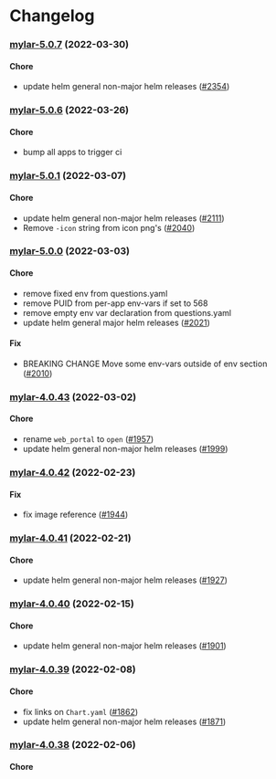 # Changelog<br>


<a name="mylar-5.0.7"></a>
### [mylar-5.0.7](https://github.com/truecharts/apps/compare/mylar-5.0.6...mylar-5.0.7) (2022-03-30)

#### Chore

* update helm general non-major helm releases ([#2354](https://github.com/truecharts/apps/issues/2354))



<a name="mylar-5.0.6"></a>
### [mylar-5.0.6](https://github.com/truecharts/apps/compare/mylar-5.0.5...mylar-5.0.6) (2022-03-26)

#### Chore

* bump all apps to trigger ci



<a name="mylar-5.0.1"></a>
### [mylar-5.0.1](https://github.com/truecharts/apps/compare/mylar-5.0.0...mylar-5.0.1) (2022-03-07)

#### Chore

* update helm general non-major helm releases ([#2111](https://github.com/truecharts/apps/issues/2111))
* Remove `-icon` string from icon png's ([#2040](https://github.com/truecharts/apps/issues/2040))



<a name="mylar-5.0.0"></a>
### [mylar-5.0.0](https://github.com/truecharts/apps/compare/mylar-4.0.43...mylar-5.0.0) (2022-03-03)

#### Chore

* remove fixed env from questions.yaml
* remove PUID from per-app env-vars if set to 568
* remove empty env var declaration from questions.yaml
* update helm general major helm releases ([#2021](https://github.com/truecharts/apps/issues/2021))

#### Fix

* BREAKING CHANGE Move some env-vars outside of env section ([#2010](https://github.com/truecharts/apps/issues/2010))



<a name="mylar-4.0.43"></a>
### [mylar-4.0.43](https://github.com/truecharts/apps/compare/mylar-4.0.42...mylar-4.0.43) (2022-03-02)

#### Chore

* rename `web_portal` to `open` ([#1957](https://github.com/truecharts/apps/issues/1957))
* update helm general non-major helm releases ([#1999](https://github.com/truecharts/apps/issues/1999))



<a name="mylar-4.0.42"></a>
### [mylar-4.0.42](https://github.com/truecharts/apps/compare/mylar-4.0.41...mylar-4.0.42) (2022-02-23)

#### Fix

* fix image reference ([#1944](https://github.com/truecharts/apps/issues/1944))



<a name="mylar-4.0.41"></a>
### [mylar-4.0.41](https://github.com/truecharts/apps/compare/mylar-4.0.40...mylar-4.0.41) (2022-02-21)

#### Chore

* update helm general non-major helm releases ([#1927](https://github.com/truecharts/apps/issues/1927))



<a name="mylar-4.0.40"></a>
### [mylar-4.0.40](https://github.com/truecharts/apps/compare/mylar-4.0.39...mylar-4.0.40) (2022-02-15)

#### Chore

* update helm general non-major helm releases ([#1901](https://github.com/truecharts/apps/issues/1901))



<a name="mylar-4.0.39"></a>
### [mylar-4.0.39](https://github.com/truecharts/apps/compare/mylar-4.0.38...mylar-4.0.39) (2022-02-08)

#### Chore

* fix links on `Chart.yaml` ([#1862](https://github.com/truecharts/apps/issues/1862))
* update helm general non-major helm releases ([#1871](https://github.com/truecharts/apps/issues/1871))



<a name="mylar-4.0.38"></a>
### [mylar-4.0.38](https://github.com/truecharts/apps/compare/mylar-4.0.37...mylar-4.0.38) (2022-02-06)

#### Chore

